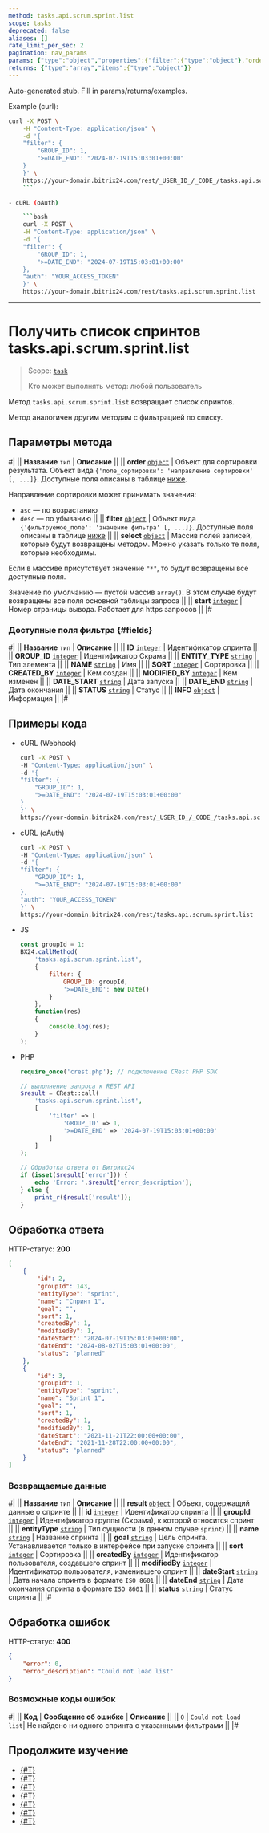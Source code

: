 ```yaml
---
method: tasks.api.scrum.sprint.list
scope: tasks
deprecated: false
aliases: []
rate_limit_per_sec: 2
pagination: nav_params
params: {"type":"object","properties":{"filter":{"type":"object"},"order":{"type":"object"},"select":{"type":"array","items":{"type":"string"}},"start":{"type":["integer","string"]}}}
returns: {"type":"array","items":{"type":"object"}}
---
```


Auto-generated stub. Fill in params/returns/examples.

Example (curl):

```bash
curl -X POST \
    -H "Content-Type: application/json" \
    -d '{
    "filter": {
        "GROUP_ID": 1,
        ">=DATE_END": "2024-07-19T15:03:01+00:00"
    }
    }' \
    https://your-domain.bitrix24.com/rest/_USER_ID_/_CODE_/tasks.api.scrum.sprint.list
    ```

- cURL (oAuth)

    ```bash
    curl -X POST \
    -H "Content-Type: application/json" \
    -d '{
    "filter": {
        "GROUP_ID": 1,
        ">=DATE_END": "2024-07-19T15:03:01+00:00"
    },
    "auth": "YOUR_ACCESS_TOKEN"
    }' \
    https://your-domain.bitrix24.com/rest/tasks.api.scrum.sprint.list
```

---

# Получить список спринтов tasks.api.scrum.sprint.list

> Scope: [`task`](../../../scopes/permissions.md)
>
> Кто может выполнять метод: любой пользователь

Метод `tasks.api.scrum.sprint.list` возвращает список спринтов.

Метод аналогичен другим методам с фильтрацией по списку.

## Параметры метода

#|
|| **Название**
`тип` | **Описание** ||
|| **order**
[`object`](../../../data-types.md) | Объект для сортировки результата. Объект вида `{'поле_сортировки': 'направление сортировки' [, ...]}`. Доступные поля описаны в таблице [ниже](#fields).

Направление сортировки может принимать значения:
- `asc` — по возрастанию
- `desc` — по убыванию ||
|| **filter**
[`object`](../../../data-types.md) | Объект вида `{'фильтруемое_поле': 'значение фильтра' [, ...]}`. Доступные поля описаны в таблице [ниже](#fields) ||
|| **select**
[`object`](../../../data-types.md) | Массив полей записей, которые будут возвращены методом. Можно указать только те поля, которые необходимы. 

Если в массиве присутствует значение `"*"`, то будут возвращены все доступные поля.

Значение по умолчанию — пустой массив `array()`. В этом случае будут возвращены все поля основной таблицы запроса ||
|| **start**
[`integer`](../../../data-types.md) | Номер страницы вывода. Работает для https запросов ||
|#

### Доступные поля фильтра {#fields}

#|
|| **Название**
`тип` | **Описание** ||
|| **ID** 
[`integer`](../../../data-types.md) | Идентификатор спринта ||
|| **GROUP_ID** 
[`integer`](../../../data-types.md) | Идентификатор Скрама ||
|| **ENTITY_TYPE** 
[`string`](../../../data-types.md) | Тип элемента ||
|| **NAME** 
[`string`](../../../data-types.md) | Имя ||
|| **SORT** 
[`integer`](../../../data-types.md) | Сортировка ||
|| **CREATED_BY** 
[`integer`](../../../data-types.md) | Кем создан ||
|| **MODIFIED_BY** 
[`integer`](../../../data-types.md) | Кем изменен ||
|| **DATE_START** 
[`string`](../../../data-types.md) | Дата запуска ||
|| **DATE_END** 
[`string`](../../../data-types.md) | Дата окончания ||
|| **STATUS** 
[`string`](../../../data-types.md) | Статус ||
|| **INFO** 
[`object`](../../../data-types.md) | Информация ||
|#

## Примеры кода





- cURL (Webhook)

    ```bash
    curl -X POST \
    -H "Content-Type: application/json" \
    -d '{
    "filter": {
        "GROUP_ID": 1,
        ">=DATE_END": "2024-07-19T15:03:01+00:00"
    }
    }' \
    https://your-domain.bitrix24.com/rest/_USER_ID_/_CODE_/tasks.api.scrum.sprint.list
    ```

- cURL (oAuth)

    ```bash
    curl -X POST \
    -H "Content-Type: application/json" \
    -d '{
    "filter": {
        "GROUP_ID": 1,
        ">=DATE_END": "2024-07-19T15:03:01+00:00"
    },
    "auth": "YOUR_ACCESS_TOKEN"
    }' \
    https://your-domain.bitrix24.com/rest/tasks.api.scrum.sprint.list
    ```

- JS

    ```js
    const groupId = 1;
    BX24.callMethod(
        'tasks.api.scrum.sprint.list',
        {
            filter: {
                GROUP_ID: groupId,
                '>=DATE_END': new Date()
            }
        },
        function(res)
        {
            console.log(res);
        }
    );
    ```

- PHP

    ```php
    require_once('crest.php'); // подключение CRest PHP SDK

    // выполнение запроса к REST API
    $result = CRest::call(
        'tasks.api.scrum.sprint.list',
        [
            'filter' => [
                'GROUP_ID' => 1,
                '>=DATE_END' => '2024-07-19T15:03:01+00:00'
            ]
        ]
    );

    // Обработка ответа от Битрикс24
    if (isset($result['error'])) {
        echo 'Error: '.$result['error_description'];
    } else {
        print_r($result['result']);
    }
    ```



## Обработка ответа

HTTP-статус: **200**

```json
[
    {
        "id": 2,
        "groupId": 143,
        "entityType": "sprint",
        "name": "Спринт 1",
        "goal": "",
        "sort": 1,
        "createdBy": 1,
        "modifiedBy": 1,
        "dateStart": "2024-07-19T15:03:01+00:00",
        "dateEnd": "2024-08-02T15:03:01+00:00",
        "status": "planned"
    },
    {
        "id": 3,
        "groupId": 1,
        "entityType": "sprint",
        "name": "Sprint 1",
        "goal": "",
        "sort": 1,
        "createdBy": 1,
        "modifiedBy": 1,
        "dateStart": "2021-11-21T22:00:00+00:00",
        "dateEnd": "2021-11-28T22:00:00+00:00",
        "status": "planned"
    }
]
```

### Возвращаемые данные

#|
|| **Название**
`тип` | **Описание** ||
|| **result** 
[`object`](../../../data-types.md) | Объект, содержащий данные о спринте ||
|| **id** 
[`integer`](../../../data-types.md) | Идентификатор спринта ||
|| **groupId** 
[`integer`](../../../data-types.md) | Идентификатор группы (Скрама), к которой относится спринт ||
|| **entityType** 
[`string`](../../../data-types.md) | Тип сущности (в данном случае `sprint`) ||
|| **name** 
[`string`](../../../data-types.md) | Название спринта ||
|| **goal** 
[`string`](../../../data-types.md) | Цель спринта. Устанавливается только в интерфейсе при запуске спринта ||
|| **sort** 
[`integer`](../../../data-types.md) | Сортировка ||
|| **createdBy** 
[`integer`](../../../data-types.md) | Идентификатор пользователя, создавшего спринт ||
|| **modifiedBy** 
[`integer`](../../../data-types.md) | Идентификатор пользователя, изменившего спринт ||
|| **dateStart** 
[`string`](../../../data-types.md) | Дата начала спринта в формате `ISO 8601` ||
|| **dateEnd** 
[`string`](../../../data-types.md) | Дата окончания спринта в формате `ISO 8601` ||
|| **status** 
[`string`](../../../data-types.md) | Статус спринта ||
|#

## Обработка ошибок

HTTP-статус: **400**

```json
{
    "error": 0,
    "error_description": "Could not load list"
}
```



### Возможные коды ошибок

#|
|| **Код** | **Cообщение об ошибке** | **Описание** ||
|| `0` | `Could not load list`| Не найдено ни одного спринта с указанными фильтрами ||
|#



## Продолжите изучение

- [{#T}](./tasks-api-scrum-sprint-add.md)
- [{#T}](./tasks-api-scrum-sprint-update.md)
- [{#T}](./tasks-api-scrum-sprint-start.md)
- [{#T}](./tasks-api-scrum-sprint-complete.md)
- [{#T}](./tasks-api-scrum-sprint-get.md)
- [{#T}](./tasks-api-scrum-sprint-delete.md)
- [{#T}](./tasks-api-scrum-sprint-get-fields.md)
